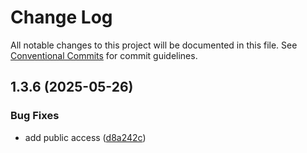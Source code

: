# Change Log

All notable changes to this project will be documented in this file.
See [Conventional Commits](https://conventionalcommits.org) for commit guidelines.

## 1.3.6 (2025-05-26)

### Bug Fixes

- add public access ([d8a242c](https://github.com/sensaihq/sensai/commit/d8a242cdc28cf5af262c555594b868fd18239185))
